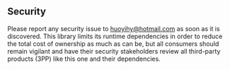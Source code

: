 ## Security

Please report any security issue to [huoyihy@hotmail.com](mailto:huoyihy@hotmail.com)
as soon as it is discovered. This library limits its runtime dependencies in
order to reduce the total cost of ownership as much as can be, but all consumers
should remain vigilant and have their security stakeholders review all third-party
products (3PP) like this one and their dependencies.